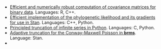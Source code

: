 - [Efficient and numerically robust computation of covariance matrices for binary data](https://github.com/maxbiostat/Student_projects/blob/main/ProgrammingProjects/CovarianceBinary.md). Languages: R, C++.
- [Efficient implementation of the phylogenetic likelihood and its gradients for use in Stan](https://github.com/maxbiostat/Student_projects/blob/main/ProgrammingProjects/PhyloGradients.md). Languages: C++, Python.
- [Principled truncation of infinite series in Python](https://github.com/maxbiostat/Student_projects/blob/main/ProgrammingProjects/SumPy.md). Languages: C, Python.
- [Adaptive truncation for the Conway-Maxwell Poisson in **brms**](https://github.com/maxbiostat/Student_projects/blob/main/ProgrammingProjects/COMP_brms.md). Language: Stan.
- 

